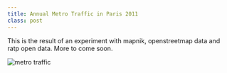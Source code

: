 ```yaml
---
title: Annual Metro Traffic in Paris 2011
class: post
---
```


This is the result of an experiment with mapnik, openstreetmap data and ratp open data.
More to come soon.

![metro traffic](/images/posts/metro-traffic-2011.png)
